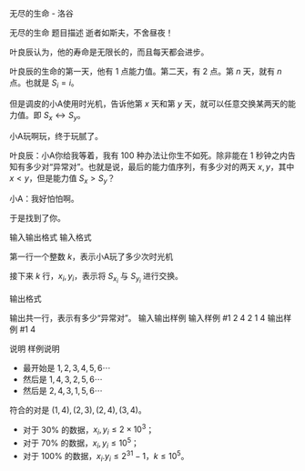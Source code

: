 



无尽的生命 - 洛谷














无尽的生命
题目描述
逝者如斯夫，不舍昼夜！

叶良辰认为，他的寿命是无限长的，而且每天都会进步。

叶良辰的生命的第一天，他有 $1$ 点能力值。第二天，有 $2$ 点。第 $n$ 天，就有 $n$ 点。也就是 $S_i=i$。

但是调皮的小A使用时光机，告诉他第 $x$ 天和第 $y$ 天，就可以任意交换某两天的能力值。即 $S_x\leftrightarrow S_y$。

小A玩啊玩，终于玩腻了。

叶良辰：小A你给我等着，我有 $100$ 种办法让你生不如死。除非能在 $1$ 秒钟之内告知有多少对“异常对”。也就是说，最后的能力值序列，有多少对的两天 $x,y$，其中 $x<y$，但是能力值 $S_x>S_y$？

小A：我好怕怕啊。

于是找到了你。

输入输出格式
输入格式

第一行一个整数 $k$，表示小A玩了多少次时光机

接下来 $k$ 行，$x_i,y_i$，表示将 $S_{x_i}$ 与 $S_{y_i}$ 进行交换。

输出格式

输出共一行，表示有多少“异常对”。
输入输出样例
输入样例 #1
2
4 2
1 4
输出样例 #1
4

说明
样例说明

- 最开始是 $1,2,3,4,5,6\cdots$
- 然后是 $1,4,3,2,5,6\cdots$
- 然后是 $2,4,3,1,5,6\cdots$

符合的对是 $(1,4),(2,3),(2,4),(3,4)$。


- 对于 $30\%$  的数据，$x_i,y_i\le 2\times 10^3$；
- 对于 $70\%$  的数据，$x_i,y_i\le 10^5$；
- 对于 $100\%$ 的数据，$x_i.y_i\le 2^{31}-1$，$k\le 10^5$。






